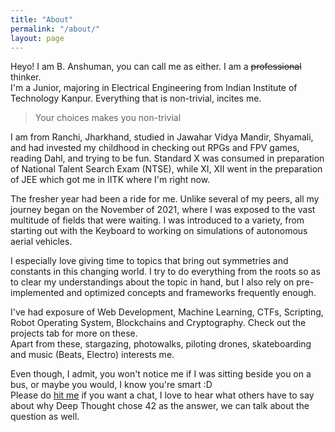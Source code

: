 ```yaml
---
title: "About"
permalink: "/about/"
layout: page
---
```


<!-- > Things that you choose, are the best you could ever have had.. -->

Heyo! I am B. Anshuman, you can call me as either. I am a ~~professional~~ thinker.  
I'm a Junior, majoring in Electrical Engineering from Indian Institute of Technology Kanpur.
Everything that is non-trivial, incites me.

> Your choices makes you non-trivial

I am from Ranchi, Jharkhand, studied in Jawahar Vidya Mandir, Shyamali, and had invested my childhood in checking out RPGs and FPV games, reading Dahl, and trying to be fun. Standard X was consumed in preparation of National Talent Search Exam (NTSE), while XI, XII went in the preparation of JEE which got me in IITK where I'm right now.

The fresher year had been a ride for me. Unlike several of my peers, all my journey began on the November of 2021, where I was exposed to the vast multitude of fields that were waiting. I was introduced to a variety, from starting out with the Keyboard to working on simulations of autonomous aerial vehicles.

I especially love giving time to topics that bring out symmetries and constants in this changing world.
I try to do everything from the roots so as to clear my understandings about the topic in hand, but I also rely on pre-implemented and optimized concepts and frameworks frequently enough.

I've had exposure of Web Development, Machine Learning, CTFs, Scripting, Robot Operating System, Blockchains and Cryptography. Check out the projects tab for more on these.  
Apart from these, stargazing, photowalks, piloting drones, skateboarding and music (Beats, Electro) interests me.

Even though, I admit, you won't notice me if I was sitting beside you on a bus, or maybe you would, I know you're smart :D  
Please do [hit me](../contact/) if you want a chat, I love to hear what others have to say about why Deep Thought chose 42 as the answer, we can talk about the question as well.
